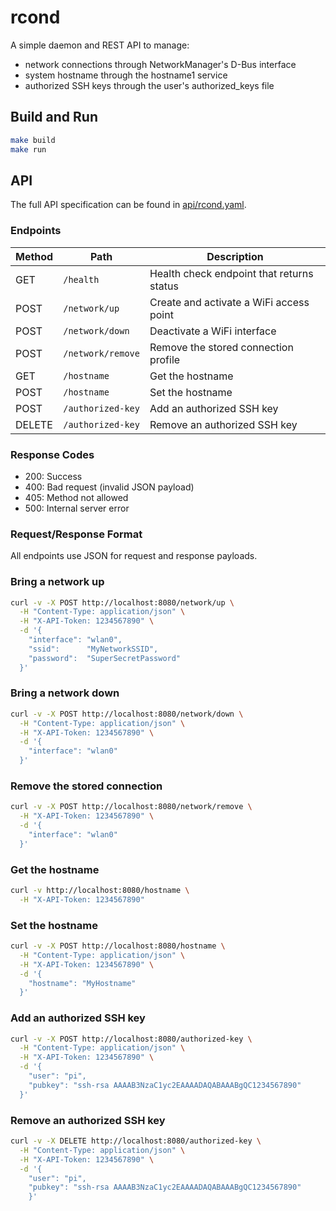 # rcond

A simple daemon and REST API to manage:
- network connections through NetworkManager's D-Bus interface
- system hostname through the hostname1 service
- authorized SSH keys through the user's authorized_keys file

## Build and Run

```bash
make build
make run
```

## API

The full API specification can be found in [api/rcond.yaml](api/rcond.yaml).

### Endpoints

| Method | Path | Description |
|--------|------|-------------|
| GET | `/health` | Health check endpoint that returns status |
| POST | `/network/up` | Create and activate a WiFi access point |
| POST | `/network/down` | Deactivate a WiFi interface |
| POST | `/network/remove` | Remove the stored connection profile |
| GET | `/hostname` | Get the hostname |
| POST | `/hostname` | Set the hostname |
| POST | `/authorized-key` | Add an authorized SSH key |
| DELETE | `/authorized-key` | Remove an authorized SSH key |

### Response Codes

- 200: Success
- 400: Bad request (invalid JSON payload)
- 405: Method not allowed
- 500: Internal server error

### Request/Response Format
All endpoints use JSON for request and response payloads.

### Bring a network up

```bash
curl -v -X POST http://localhost:8080/network/up \
  -H "Content-Type: application/json" \
  -H "X-API-Token: 1234567890" \
  -d '{
    "interface": "wlan0",
    "ssid":      "MyNetworkSSID",
    "password":  "SuperSecretPassword"
  }'
```

### Bring a network down

```bash
curl -v -X POST http://localhost:8080/network/down \
  -H "Content-Type: application/json" \
  -H "X-API-Token: 1234567890" \
  -d '{
    "interface": "wlan0"
  }'
```

### Remove the stored connection

```bash
curl -v -X POST http://localhost:8080/network/remove \
  -H "X-API-Token: 1234567890" \
  -d '{
    "interface": "wlan0"
  }'
```

### Get the hostname

```bash
curl -v http://localhost:8080/hostname \
  -H "X-API-Token: 1234567890"
```

### Set the hostname

```bash
curl -v -X POST http://localhost:8080/hostname \
  -H "Content-Type: application/json" \
  -H "X-API-Token: 1234567890" \
  -d '{
    "hostname": "MyHostname"
  }'
```

### Add an authorized SSH key

```bash
curl -v -X POST http://localhost:8080/authorized-key \
  -H "Content-Type: application/json" \
  -H "X-API-Token: 1234567890" \
  -d '{
    "user": "pi",
    "pubkey": "ssh-rsa AAAAB3NzaC1yc2EAAAADAQABAAABgQC1234567890"
  }'
```

### Remove an authorized SSH key

```bash
curl -v -X DELETE http://localhost:8080/authorized-key \
  -H "Content-Type: application/json" \
  -H "X-API-Token: 1234567890" \
  -d '{
    "user": "pi",
    "pubkey": "ssh-rsa AAAAB3NzaC1yc2EAAAADAQABAAABgQC1234567890"
    }'
```